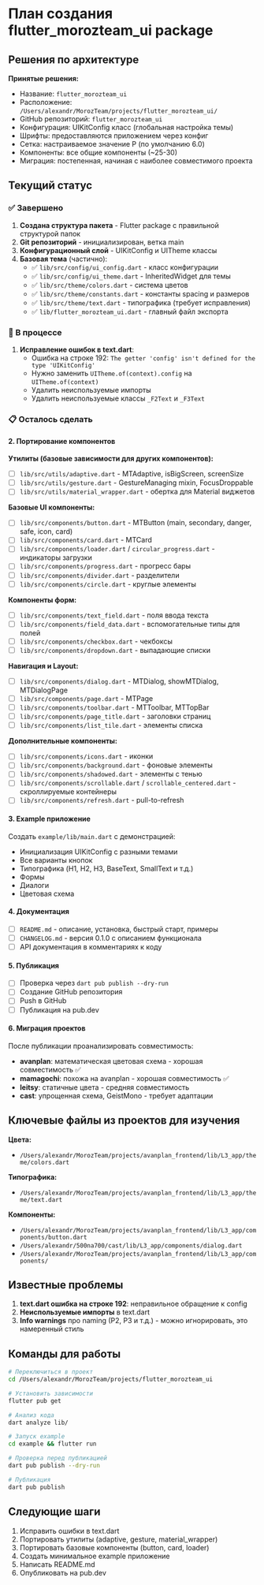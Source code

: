 # План создания flutter_morozteam_ui package

## Решения по архитектуре

**Принятые решения:**
- Название: `flutter_morozteam_ui`
- Расположение: `/Users/alexandr/MorozTeam/projects/flutter_morozteam_ui/`
- GitHub репозиторий: `flutter_morozteam_ui`
- Конфигурация: UIKitConfig класс (глобальная настройка темы)
- Шрифты: предоставляются приложением через конфиг
- Сетка: настраиваемое значение P (по умолчанию 6.0)
- Компоненты: все общие компоненты (~25-30)
- Миграция: постепенная, начиная с наиболее совместимого проекта

## Текущий статус

### ✅ Завершено

1. **Создана структура пакета** - Flutter package с правильной структурой папок
2. **Git репозиторий** - инициализирован, ветка main
3. **Конфигурационный слой** - UIKitConfig и UITheme классы
4. **Базовая тема** (частично):
   - ✅ `lib/src/config/ui_config.dart` - класс конфигурации
   - ✅ `lib/src/config/ui_theme.dart` - InheritedWidget для темы
   - ✅ `lib/src/theme/colors.dart` - система цветов
   - ✅ `lib/src/theme/constants.dart` - константы spacing и размеров
   - ✅ `lib/src/theme/text.dart` - типографика (требует исправления)
   - ✅ `lib/flutter_morozteam_ui.dart` - главный файл экспорта

### 🚧 В процессе

1. **Исправление ошибок в text.dart**:
   - Ошибка на строке 192: `The getter 'config' isn't defined for the type 'UIKitConfig'`
   - Нужно заменить `UITheme.of(context).config` на `UITheme.of(context)`
   - Удалить неиспользуемые импорты
   - Удалить неиспользуемые классы `_F2Text` и `_F3Text`

### 📋 Осталось сделать

#### 2. Портирование компонентов

**Утилиты (базовые зависимости для других компонентов):**
- [ ] `lib/src/utils/adaptive.dart` - MTAdaptive, isBigScreen, screenSize
- [ ] `lib/src/utils/gesture.dart` - GestureManaging mixin, FocusDroppable
- [ ] `lib/src/utils/material_wrapper.dart` - обертка для Material виджетов

**Базовые UI компоненты:**
- [ ] `lib/src/components/button.dart` - MTButton (main, secondary, danger, safe, icon, card)
- [ ] `lib/src/components/card.dart` - MTCard
- [ ] `lib/src/components/loader.dart` / `circular_progress.dart` - индикаторы загрузки
- [ ] `lib/src/components/progress.dart` - прогресс бары
- [ ] `lib/src/components/divider.dart` - разделители
- [ ] `lib/src/components/circle.dart` - круглые элементы

**Компоненты форм:**
- [ ] `lib/src/components/text_field.dart` - поля ввода текста
- [ ] `lib/src/components/field_data.dart` - вспомогательные типы для полей
- [ ] `lib/src/components/checkbox.dart` - чекбоксы
- [ ] `lib/src/components/dropdown.dart` - выпадающие списки

**Навигация и Layout:**
- [ ] `lib/src/components/dialog.dart` - MTDialog, showMTDialog, MTDialogPage
- [ ] `lib/src/components/page.dart` - MTPage
- [ ] `lib/src/components/toolbar.dart` - MTToolbar, MTTopBar
- [ ] `lib/src/components/page_title.dart` - заголовки страниц
- [ ] `lib/src/components/list_tile.dart` - элементы списка

**Дополнительные компоненты:**
- [ ] `lib/src/components/icons.dart` - иконки
- [ ] `lib/src/components/background.dart` - фоновые элементы
- [ ] `lib/src/components/shadowed.dart` - элементы с тенью
- [ ] `lib/src/components/scrollable.dart` / `scrollable_centered.dart` - скроллируемые контейнеры
- [ ] `lib/src/components/refresh.dart` - pull-to-refresh

#### 3. Example приложение

Создать `example/lib/main.dart` с демонстрацией:
- Инициализация UIKitConfig с разными темами
- Все варианты кнопок
- Типографика (H1, H2, H3, BaseText, SmallText и т.д.)
- Формы
- Диалоги
- Цветовая схема

#### 4. Документация

- [ ] `README.md` - описание, установка, быстрый старт, примеры
- [ ] `CHANGELOG.md` - версия 0.1.0 с описанием функционала
- [ ] API документация в комментариях к коду

#### 5. Публикация

- [ ] Проверка через `dart pub publish --dry-run`
- [ ] Создание GitHub репозитория
- [ ] Push в GitHub
- [ ] Публикация на pub.dev

#### 6. Миграция проектов

После публикации проанализировать совместимость:
- **avanplan**: математическая цветовая схема - хорошая совместимость ✅
- **mamagochi**: похожа на avanplan - хорошая совместимость ✅
- **leitsy**: статичные цвета - средняя совместимость
- **cast**: упрощенная схема, GeistMono - требует адаптации

## Ключевые файлы из проектов для изучения

**Цвета:**
- `/Users/alexandr/MorozTeam/projects/avanplan_frontend/lib/L3_app/theme/colors.dart`

**Типографика:**
- `/Users/alexandr/MorozTeam/projects/avanplan_frontend/lib/L3_app/theme/text.dart`

**Компоненты:**
- `/Users/alexandr/MorozTeam/projects/avanplan_frontend/lib/L3_app/components/button.dart`
- `/Users/alexandr/500na700/cast/lib/L3_app/components/dialog.dart`
- `/Users/alexandr/MorozTeam/projects/avanplan_frontend/lib/L3_app/components/`

## Известные проблемы

1. **text.dart ошибка на строке 192**: неправильное обращение к config
2. **Неиспользуемые импорты** в text.dart
3. **Info warnings** про naming (P2, P3 и т.д.) - можно игнорировать, это намеренный стиль

## Команды для работы

```bash
# Переключиться в проект
cd /Users/alexandr/MorozTeam/projects/flutter_morozteam_ui

# Установить зависимости
flutter pub get

# Анализ кода
dart analyze lib/

# Запуск example
cd example && flutter run

# Проверка перед публикацией
dart pub publish --dry-run

# Публикация
dart pub publish
```

## Следующие шаги

1. Исправить ошибки в text.dart
2. Портировать утилиты (adaptive, gesture, material_wrapper)
3. Портировать базовые компоненты (button, card, loader)
4. Создать минимальное example приложение
5. Написать README.md
6. Опубликовать на pub.dev

